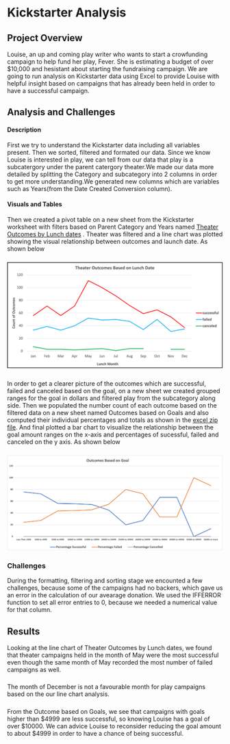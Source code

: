 # Kickstarter Analysis
## Project Overview
 Louise, an up and coming play writer who wants to start a crowfunding campaign to help fund her play, Fever. She is estimating a budget of over $10,000 and hesistant about starting the fundraising campaign. We are going to run analysis on Kickstarter data using Excel to provide Louise with helpful insight based on campaigns that has already been held in order to have a successful campaign.

## Analysis and Challenges
#### Description
First we try to understand the Kickstarter data including all variables present. Then we sorted, filtered and formated our data. Since we know Louise is interested in play, we can tell from our data that play is a subcatergory under the parent catergory theater.We made our data more detailed by splitting the Category and subcategory into 2 columns in order to get more understanding.We generated new columns which are variables such as Years(from the Date Created Conversion column). 

#### Visuals and Tables
Then we created a pivot table on a new sheet from the Kickstarter worksheet with filters based on Parent Category and Years named [Theater Outcomes by Lunch dates](https://github.com/Elfreda2019/assignment1-Kickstarter/blob/main/Kickstarter_Challenge.xlsx.zip) . Theater was filtered and a line chart was plotted showing the visual relationship between outcomes and launch date. As shown below

#####

![Image as shown](https://github.com/Elfreda2019/assignment1-Kickstarter/blob/main/Resources/Theather_Outcomes_vs_Launch.png)

#####
In order to get a clearer picture of the outcomes which are successful, failed and canceled based on the goal, on a new sheet we created grouped ranges for the goal in dollars and filtered play from the subcategory along side. Then we populated the number count of each outcome based on the filtered data on a new sheet named Outcomes based on Goals and also computed their individual percentages and totals as shown in the [excel zip file](https://github.com/Elfreda2019/assignment1-Kickstarter/blob/main/Kickstarter_Challenge.xlsx.zip). And final plotted a bar chart to visualize the relationship between the goal amount ranges on the x-axis and percentages of sucessful, failed and canceled on the y axis. As shown below 
##### 

![image as shown](https://github.com/Elfreda2019/assignment1-Kickstarter/blob/main/Resources/Outcomes_vs_Goals.png) 


### Challenges

During the formatting, filtering and sorting stage  we encounted a few challenges, because some of the campaigns had no backers, which gave us an error in the calculation of our avearage donation. We used the IFFERROR function to set all error entries to 0, because we needed a numerical value for that column.


## Results
Looking at the line chart of Theater Outcomes by Lunch dates, we found that theater campaigns held in the month of May were the most successful even though the same month of May recorded the most number of failed campaigns as well.
#####
The month of December is not a favourable month for play campaigns based on the our line chart analysis.

#####
From the Outcome based on Goals, we see that campaigns with goals higher than $4999 are less successful, so knowing Louise has a goal of over $10000. We can advice Louise to reconsider reducing the goal amount to about $4999 in order to have a chance of being successful.


